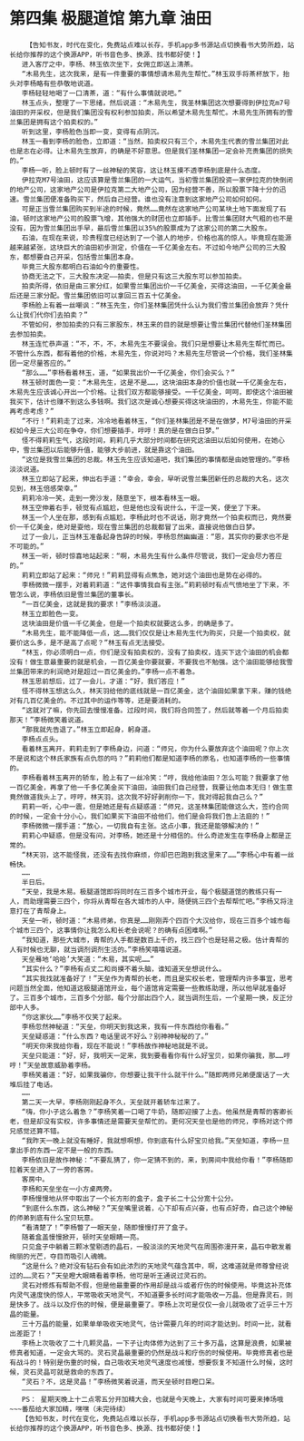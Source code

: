 # 第四集 极腿道馆 第九章 油田
        【告知书友，时代在变化，免费站点难以长存，手机app多书源站点切换看书大势所趋，站长给你推荐的这个换源APP，听书音色多、换源、找书都好使！】
       进入客厅之中，李杨、林玉依次坐下，女佣立即送上清茶。
       “木易先生，这次我来，是有一件重要的事情想请木易先生帮忙。”林玉双手将茶杯放下，抬头对李杨略有些恭敬地说道。
       李杨轻轻地喝了一口清茶，道：“有什么事情就说吧。”
       林玉点头，整理了一下思绪，然后说道：“木易先生，我圣林集团这次想要得到伊拉克m7号油田的开采权，但是我们集团没有权利参加拍卖，所以希望木易先生帮忙。木易先生所拥有的雪兰集团是拥有这个拍卖权的。”
       听到这里，李杨脸色当即一变，变得有点阴沉。
       林玉一看到李杨的脸色，立即道：“当然，拍卖权只有三个，木易先生代表的雪兰集团对此也是志在必得。让木易先生放弃，的确是不好意思。但是我们圣林集团一定会补充贵集团的损失的。”
       李杨一听，脸上顿时有了一丝神秘的笑容，这让林玉摸不透李杨到底是什么态度。
       伊拉克M7号油田，这应该算是雪兰集团的一大运气，当初雪兰集团投资一家伊拉克的快倒闭的地产公司，这家地产公司是伊拉克第二大地产公司，因为经营不善，所以股票下降十分的迅速。雪兰集团便准备购买下，然后自己经营。谁也没有注意到这家地产公司如何如何。
       可是正当雪兰集团购买到半途的时候，竟然……竟然在这家地产公司某块土地下面发现了石油，顿时这家地产公司的股票飞增，其他强大的财团也立即插手。比雪兰集团财大气粗的也不是没有，因为雪兰集团出手早，最后雪兰集团以35%的股票成为了这家公司的第二大股东。
       石油，在现在来说，珍贵程度已经达到了一个骇人的地步，价格也高的惊人。毕竟现在能源越来越紧张，这块巨大的油田初步测定，价值在一千亿美金左右。不过如今地产公司的三大股东，都想要自己开采，包括雪兰集团本身。
       毕竟三大股东都明白石油如今的重要性。
       协商无法之下，三大股东决定——拍卖，但是只有这三大股东可以参加拍卖。
       拍卖所得，依旧是由三家分红，如果雪兰集团出价一千亿美金，买得这油田，一千亿美金最后还是三家分配。雪兰集团依旧可以拿回三百五十亿美金。
       李杨脸上有着一丝嘲讽：“林玉先生，你们圣林集团凭什么认为我们雪兰集团会放弃？凭什么让我们代你们去拍卖？”
       不管如何，参加拍卖的只有三家股东，林玉来的目的就是想要让雪兰集团代替他们圣林集团去参加拍卖。
       林玉连忙恭声道：“不，不，不，木易先生不要误会。我们只是想要让木易先生帮忙而已。不管什么东西，都有着他的价格，木易先生，你说对吗？木易先生尽管说一个价格，我们圣林集团一定尽量答应的。”
       “那么……”李杨看着林玉，道，“如果我出价一千亿美金，你们会买么？”
       林玉顿时面色一变：“木易先生，这是不是……，这块油田本身的价值也就一千亿美金左右，木易先生应该诚心开出一个价格。让我们双方都能够接受。一千亿美金，呵呵，即使这个油田被我买下，估计也赚不到这么多钱啊。我们这次是诚心想要买得这块油田的，木易先生，你能不能再考虑考虑？”
       “不行！”莉莉走了过来，冷冷地看着林玉，“你们圣林集团是不是在做梦，M7号油田的开采权如今是三大公司在争夺，你们想要插手，哼哼！真的是在做白日梦。”
       怪不得莉莉生气，这段时间，莉莉几乎大部分时间都在研究这油田以后如何使用，在她心中，雪兰集团以后能够升值，能够大步前进，就是靠这个油田。
       “这位是我雪兰集团的总裁。林玉先生应该知道吧，我们集团的事情都是由她管理的。”李杨淡淡说道。
       林玉立即站了起来，伸出右手道：“幸会，幸会，早听说雪兰集团新任的总裁的大名，这次见到，林玉倍感荣幸。”
       莉莉冷冷一笑，走到一旁沙发，随意坐下，根本看林玉一眼。
       林玉空伸着右手，顿觉有点尴尬，但是他也没有说什么，干涩一笑，便坐了下来。
       林玉一个人坐在那，感到有点尴尬，李杨此时也不说话，刚才竟然一个拍卖权而已，竟然要价一千亿美金，绝对是耍他，现在雪兰集团的总裁都冒了出来，直接说他做白日梦。
       过了一会儿，正当林玉准备起身告辞的时候，李杨忽然幽幽道：“恩，其实你的要求也不是不可能的。”
       林玉一听，顿时惊喜地站起来：“啊，木易先生有什么条件尽管说，我们一定会尽力答应的。”
       莉莉立即站了起来：“师兄！”莉莉显得有点焦急，她对这个油田也是势在必得的。
       李杨微微一摆手，对着莉莉道：“这件事情我自有主张。”莉莉顿时有点气愤地坐了下来，不管怎么说，李杨依旧是雪兰集团的董事长。
       “一百亿美金，这就是我的要求！”李杨淡淡道。
       林玉立即脸色一变。
       这块油田是价值一千亿美金，但是一个拍卖权就要这么多，的确是多了。
       “木易先生，能不能降低一点，这……我们仅仅是让木易先生代为购买，只是一个拍卖权，就要价这么多，是不是高了点呢？”林玉有点无法接受。
       “林玉，你必须明白一点，你们是没有拍卖权的，没有了拍卖权，连买下这个油田的机会都没有！做生意最重要的就是机会，一百亿美金你要就要，不要我也不勉强。这个油田能够给我雪兰集团带来的利润绝对是超过一百亿美金的。”李杨一点不着急。
       林玉思前想后，过了一会儿，才道：“好，我们答应！”
       怪不得林玉想这么久，林天羽给他的底线就是一百亿美金，这个油田如果拿下来，赚的钱绝对有几百亿美金的。不过其中的运作等等，还是要消耗的。
       “这就对了嘛，你先回去慢慢准备。过段时间，我们将合同签了，然后就等着一个月后拍卖那天！”李杨微笑着说道。
       “那我就先告退了。”林玉立即起身，躬身道。
       李杨点点头。
       看着林玉离开，莉莉走到了李杨身边，问道：“师兄，你为什么要放弃这个油田呢？你上次不是说和这个林氏家族有点仇怨的吗？”莉莉他们都是知道李杨的原名，也知道李杨的一些事情的。
       李杨看着林玉离开的轿车，脸上有了一丝冷笑：“哼，我给他油田？怎么可能？我要拿了他一百亿美金，再拿了他一千多亿美金买下油田，油田我们自己经营，我要让他血本无归！做生意竟然做道我头上了，哼哼，林天羽，这次我不好好剥削你一下，我对得起我自己么？”
       莉莉一听，心中一震，但是她还是有点疑惑道：“师兄，这圣林集团能做这么大，签约合同的时候，一定会十分小心，我们如果买下油田不给他们，他们是会将我们告上法庭的！”
       李杨微微一摆手道：“放心，一切我自有主张。这点小事，我还是能够解决的！”
       莉莉心中疑惑，但是没有问，对李杨，她还是十分相信的。什么奇迹发生在李杨身上都是正常的。
       “林天羽，这不能怪我，还没有去找你麻烦，你却巴巴跑到我这里来了……”李杨心中有着一丝畅快。
       ……
       半日后。
       “天垒，我是木易。极腿道馆即将同时在三百多个城市开业，每个极腿道馆的教练只有一人，而助理需要三四个，你将从青帮在各大城市的人中，随便挑三四个去帮帮忙吧。”李杨又将注意打在了青帮身上。
       天垒一听，顿时道：“木易师弟，你真是……刚刚弄个四百个大汉给你，现在三百多个城市每个城市三四个，这事情你让我怎么和长老会说呢？的确有点困难啊。”
       “我知道，那些大城市，青帮的人手都是数百上千的，找三四个也是轻易之极。估计青帮的人有时候也无聊，就当调剂调剂生活的。”李杨笑嘻嘻说道。
       天垒蓦地‘哈哈’大笑道：“木易，其实呢……”
       “其实什么？”李杨有点丈二和尚摸不着头脑，谁知道天垒想说什么。
       “其实我找就准备好了！”天垒作为青帮的长老，而且是实权长老，管理帮内许多事宜，思考问题当然全面，他知道这极腿道馆开业，每个道馆肯定需要一些教练助理，所以他早就准备好了。三百多个城市，三百多个分部，每个分部出四个人，就当调剂生后，一个星期一换，反正分部中人多。
       “你这家伙……”李杨不仅笑了起来。
       李杨忽然神秘道：“天垒，你明天到我这来，我有一件东西给你看看。”
       天垒疑惑道：“什么东西？电话里说不好么？别神神秘秘的了。”
       “明天你来我给你看，现在不能说！”李杨故作神秘地就是不说。
       天垒只能道：“好，好，我明天一定来，我到要看看你有什么好宝贝，如果你骗我，那……哼哼！”天垒故意威胁着李杨。
       李杨笑着道：“好，如果我骗你，你想要让我干什么就干什么。”随即两师兄弟便废话了一大堆后挂了电话。
       ……
       第二天一大早，李杨刚刚起身不久，天垒就开着轿车过来了。
       “嗨，你小子这么着急？”李杨笑着一口喝了牛奶，随即迎接了上去。他虽然是青帮的客卿长老，但是却没有实权，许多事情还是需要天垒帮忙的。更何况天垒也是他的师兄，李杨对这个师兄感觉还算不错。
       “我昨天一晚上就没有睡好，我就想啊想，你到底有什么好宝贝给我。”天垒知道，李杨一旦拿出手的东西一定不是一般的东西。
       李杨依旧是故作神秘：“不要乱猜了，你一定猜不到的，来，到房间中我给你看！”李杨随即拉着天垒进入了一旁的客房。
       客房中。
       李杨和天垒坐在一小方桌两旁。
       李杨慢慢地从怀中取出了一个长方形的盒子，盒子长二十公分宽十公分。
       “到底什么东西，这么神秘？”天垒嘴里说着，心下却有点兴奋，也有点好奇，自己这个神秘的师弟到底有什么宝贝玩意。
       “看清楚了！”李杨瞥了一眼天垒，随即慢慢打开了盒子。
       随着盒盖慢慢掀开，顿时天垒眼睛一亮。
       只见盒子中躺着三颗冰莹剔透的晶石，一股淡淡的天地灵气在周围弥漫开来，晶石中散发着绚丽的光芒，夺目而吸引人魂魄。
       “这是什么？绝对没有钻石会有如此浓烈的天地灵气蕴含其中，啊，这难道就是师尊曾经说过的……灵石？”天垒瞪大眼睛看着李杨，他可是听王通说过灵石的。
       灵石对修炼有帮助不假，但是他最重要的作用却是战斗或者疗伤的时候使用。毕竟这补充体内灵气速度快的惊人，平常吸收天地灵气，不知道要多长时间才能吸收一万晶，但是靠灵石，则是快多了。战斗以及疗伤的时候，便是最重要了。李杨上次可是仅仅一会儿就吸收了近乎三十万晶的能量。
       三十万晶的能量，如果单单吸收天地灵气，估计需要几年的时间才能达到。时间一比，就看出差距了！
       李杨上次吸收了二十几颗灵晶，一下子让肉体修为达到了三十多万晶，这算是浪费，如果被修真者知道，一定会大骂的。灵石灵晶最重要的仍然是战斗和疗伤的时候使用。毕竟修真者也是有战斗的！特别是伤重的时候，自己吸收天地灵气速度也减慢，想要恢复不知道什么时候，这时候，灵石灵晶可就是救命的东西了。
       “灵石？不，这是灵晶！”李杨微笑着说道，而天垒顿时目瞪口呆。
       ————————————
       PS： 星期天晚上十二点零五分开加精大会，也就是今天晚上，大家有时间可要来捧场哦~~~番茄给大家加精，嘿嘿（未完待续）
       【告知书友，时代在变化，免费站点难以长存，手机app多书源站点切换看书大势所趋，站长给你推荐的这个换源APP，听书音色多、换源、找书都好使！】